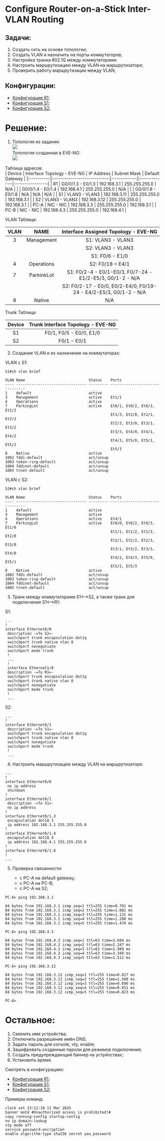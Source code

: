 # Configure Router-on-a-Stick Inter-VLAN Routing

## Задачи:
 1. Создать сеть на основе топологии;
 2. Создать VLAN и назначить на порты коммутаторов;
 3. Настройка транка 802.1Q между коммутаторами:
 4. Настроить маршрутизацию между VLAN на маршрутизаторе;
 5. Проверить работу маршрутизации между VLAN;  

 ## Конфигурации:  
  - [Конфигурация R1](config-R1);  
  - [Конфигурация S1](config-S1);  
  - [Конфигурация S2](config-S2);  
  
#  Решение:
 1. Топология из задания:  
 ![](topology.png)  
 Топология созданная в EVE-NG:  
 ![](eve-ng.png)    
 
 Таблица адресов:  
| Device     | Interface Topology - EVE-NG  | IP Address   | Subnet Mask   | Default Gateway  |
|:----------:|:----------------------------:|:------------:|:-------------:|:----------------:|
| R1         | G0/0/1.3 - E0/1.3            | 192.168.3.1  | 255.255.255.0 | N/A              |
|            | G0/0/1.4 - E0/1.4            | 192.168.4.1  | 255.255.255.0 | N/A              |
|            | G0/0/1.8 - E0/1.8            | N/A          | N/A           | N/A              |
| S1         | VLAN3 - VLAN3                | 192.168.3.11 | 255.255.255.0 | 192.168.3.1      |
| S2         | VLAN3 - VLAN3                | 192.168.3.12 | 255.255.255.0 | 192.168.3.1      |
| PC-A       | NIC - NIC                    | 192.168.3.3  | 255.255.255.0 | 192.168.3.1      |
| PC-B       | NIC - NIC                    | 192.168.4.3  | 255.255.255.0 | 192.168.4.1      |  

VLAN Таблица:  

| VLAN | NAME       | Interface Assigned Topology - EVE-NG                              |
|:----:|:----------:|:-----------------------------------------------------------------:|
| 3    | Management | S1: VLAN3 - VLAN3                                                 |
|      |            | S2: VLAN3 - VLAN3                                                 |
|      |            | S1: F0/6 - E1/0                                                   |
| 4    | Operations | S2: F0/18 = E4/1                                                  |
| 7    | ParkinkLot | S1: F0/2-4 - E0/1-E0/3, F0/7-24 - E1/2-E5/3, G0/1-2 - N/A         |
|      |            | S2: F0/2-17 - E0/0, E0/2-E4/0, F0/19-24 - E4/2-E5/3, G0/1-2 - N/A |
| 8    | Native     | N/A                                                               |  

Trunk Таблица:  

| Device |Trunk Interface Topology - EVE-NG |
|:------:|:--------------------------------:|
| S1     | F0/1, F0/5 - E0/0, E1/0          |
| S2     | F0/1 - E0/1                      |  


 2. Создание VLAN и их назначение на коммутаторах:  

VLAN с S1:  

```
S1#sh vlan brief

VLAN Name                             Status    Ports
---- -------------------------------- --------- -------------------------------
1    default                          active
3    Management                       active    Et1/1
4    Operations                       active
7    ParkingLot                       active    Et0/1, Et0/2, Et0/3, Et1/2
                                                Et1/3, Et2/0, Et2/1, Et2/2
                                                Et2/3, Et3/0, Et3/1, Et3/2
                                                Et3/3, Et4/0, Et4/1, Et4/2
                                                Et4/3, Et5/0, Et5/1, Et5/2
                                                Et5/3
8    Native                           active
1002 fddi-default                     act/unsup
1003 token-ring-default               act/unsup
1004 fddinet-default                  act/unsup
1005 trnet-default                    act/unsup
```  

VLAN с S2:  

```
S2#sh vlan brief

VLAN Name                             Status    Ports
---- -------------------------------- --------- -------------------------------
1    default                          active
3    Management                       active
4    Operations                       active    Et4/1
7    ParkingLot                       active    Et0/0, Et0/2, Et0/3, Et1/0
                                                Et1/1, Et1/2, Et1/3, Et2/0
                                                Et2/1, Et2/2, Et2/3, Et3/0
                                                Et3/1, Et3/2, Et3/3, Et4/0
                                                Et4/2, Et4/3, Et5/0, Et5/1
                                                Et5/2, Et5/3
8    Native                           active
1002 fddi-default                     act/unsup
1003 token-ring-default               act/unsup
1004 fddinet-default                  act/unsup
1005 trnet-default                    act/unsup
```  
3. Транк между коммутаторами S1<-->S2, а также транк для подключения S1<-->R1:  

S1:  

```
...
!
interface Ethernet0/0
 description -=To S2=-
 switchport trunk encapsulation dot1q
 switchport trunk native vlan 8
 switchport nonegotiate
 switchport mode trunk
 !
 ...
 !
 interface Ethernet1/0
 description -=To R1=-
 switchport trunk encapsulation dot1q
 switchport trunk native vlan 8
 switchport nonegotiate
 switchport mode trunk
 !
 ...

```  
S2:  

```
...
!
interface Ethernet0/1
 description -=To S1=-
 switchport trunk encapsulation dot1q
 switchport trunk native vlan 8
 switchport nonegotiate
 switchport mode trunk
 !
 ...
```  
4. Настроить маршрутизацию между VLAN на маршрутизаторе:  

```
...
!
interface Ethernet0/0
 no ip address
 shutdown
!
interface Ethernet0/1
 description -=To S1=-
 no ip address
!
interface Ethernet0/1.3
 encapsulation dot1Q 3
 ip address 192.168.3.1 255.255.255.0
!
interface Ethernet0/1.4
 encapsulation dot1Q 4
 ip address 192.168.4.1 255.255.255.0
!
interface Ethernet0/1.8
!
...
```  
5. Проверка связанности:  

   - с PC-A на default gateway;  
   - с PC-A на PC-B;
   - с PC-A на S2;

```
PC-A> ping 192.168.3.1

84 bytes from 192.168.3.1 icmp_seq=1 ttl=255 time=0.791 ms
84 bytes from 192.168.3.1 icmp_seq=2 ttl=255 time=1.082 ms
84 bytes from 192.168.3.1 icmp_seq=3 ttl=255 time=1.131 ms
84 bytes from 192.168.3.1 icmp_seq=4 ttl=255 time=1.280 ms
84 bytes from 192.168.3.1 icmp_seq=5 ttl=255 time=1.478 ms

PC-A> ping 192.168.4.3

84 bytes from 192.168.4.3 icmp_seq=1 ttl=63 time=3.684 ms
84 bytes from 192.168.4.3 icmp_seq=2 ttl=63 time=2.247 ms
84 bytes from 192.168.4.3 icmp_seq=3 ttl=63 time=1.989 ms
84 bytes from 192.168.4.3 icmp_seq=4 ttl=63 time=3.349 ms
84 bytes from 192.168.4.3 icmp_seq=5 ttl=63 time=1.511 ms

PC-A> ping 192.168.3.12

84 bytes from 192.168.3.12 icmp_seq=1 ttl=255 time=0.827 ms
84 bytes from 192.168.3.12 icmp_seq=2 ttl=255 time=1.508 ms
84 bytes from 192.168.3.12 icmp_seq=3 ttl=255 time=0.690 ms
84 bytes from 192.168.3.12 icmp_seq=4 ttl=255 time=0.651 ms
84 bytes from 192.168.3.12 icmp_seq=5 ttl=255 time=0.823 ms

PC-A>
```  
# Остальное:  

1. Сменить имя устройства;  
2. Отключить разрешение имён DNS;  
3. Задать пароль для console, vty, enable;  
4. Зашифровать созданные пароли для режимов подключения;  
5. Создать предупреждающий баннер на устрйоствах;  
6. Установить время.  

Смотреть в конфигурациях:  
  - [Конфигурация R1](config-R1);  
  - [Конфигурация S1](config-S1);  
  - [Конфигурация S2](config-S2);  

  Примеры команд:  
  ```
  clock set 23:12:10 11 Mar 2025
  banner motd #Unauthorized access is prohibited!#
  copy running-config startup-config
  no ip domain-lookup
  vtp mode off
  service password-encryption
  enable algorithm-type sha256 secret you_password
  ```  
